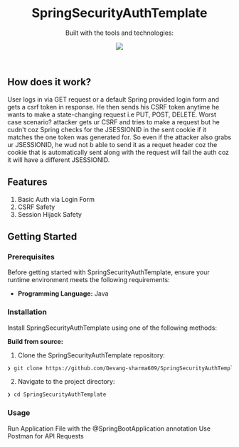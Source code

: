 <p align="center"><h1 align="center">SpringSecurityAuthTemplate</h1></p>

<p align="center">
	<!-- Shields.io badges disabled, using skill icons. --></p>
<p align="center">Built with the tools and technologies:</p>
<p align="center">
	<a href="https://skillicons.dev">
		<img src="https://skillicons.dev/icons?i=java,spring,supabase,&theme=dark">
	</a></p>
<br>

##  How does it work?

<p>User logs in via GET request or a default Spring provided login form and gets a csrf token in response. He then sends his CSRF token anytime he wants to make a state-changing request i.e PUT, POST, DELETE.
Worst case scenario? attacker gets ur CSRF and tries to make a request but he cudn't coz Spring checks for the JSESSIONID in the sent cookie if it matches the one token was generated for. So even if the attacker also grabs ur JSESSIONID, he wud not b able to send it as a requet header coz the cookie that is automatically sent along with the request will fail the auth coz it will have a different JSESSIONID.</p>


##  Features
<ol>
<li>Basic Auth via Login Form</li>
<li>CSRF Safety</li>
<li>Session Hijack Safety</li>
</ol>


##  Getting Started

###  Prerequisites

Before getting started with SpringSecurityAuthTemplate, ensure your runtime environment meets the following requirements:

- **Programming Language:** Java


###  Installation

Install SpringSecurityAuthTemplate using one of the following methods:

**Build from source:**

1. Clone the SpringSecurityAuthTemplate repository:
```sh
❯ git clone https://github.com/Devang-sharma609/SpringSecurityAuthTemplate
```

2. Navigate to the project directory:
```sh
❯ cd SpringSecurityAuthTemplate
```

###  Usage
Run Application File with the @SpringBootApplication annotation
Use Postman for API Requests
